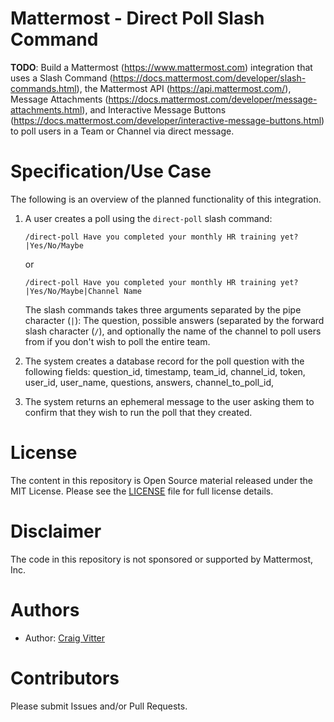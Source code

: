 # Mattermost - Direct Poll Slash Command

**TODO**: Build a Mattermost (https://www.mattermost.com) integration that uses a Slash Command (https://docs.mattermost.com/developer/slash-commands.html), the Mattermost API (https://api.mattermost.com/), Message Attachments (https://docs.mattermost.com/developer/message-attachments.html), and Interactive Message Buttons (https://docs.mattermost.com/developer/interactive-message-buttons.html) to poll users in a Team or Channel via direct message.

# Specification/Use Case

The following is an overview of the planned functionality of this integration.

1. A user creates a poll using the ``direct-poll`` slash command:

   ```
   /direct-poll Have you completed your monthly HR training yet?|Yes/No/Maybe
   ```
   or
   ```
   /direct-poll Have you completed your monthly HR training yet?|Yes/No/Maybe|Channel Name
   ```
   The slash commands takes three arguments separated by the pipe character (``|``): The question, possible answers (separated by the forward slash character (``/``), and optionally the name of the channel to poll users from if you don't wish to poll the entire team.

2. The system creates a database record for the poll question with the following fields: question_id, timestamp, team_id, channel_id, token, user_id, user_name, questions, answers, channel_to_poll_id,

3. The system returns an ephemeral message to the user asking them to confirm that they wish to run the poll that they created.



# License
The content in this repository is Open Source material released under the MIT License. Please see the [LICENSE](LICENSE) file for full license details.

# Disclaimer

The code in this repository is not sponsored or supported by Mattermost, Inc.

# Authors
* Author: [Craig Vitter](https://github.com/cvitter)

# Contributors 
Please submit Issues and/or Pull Requests.
